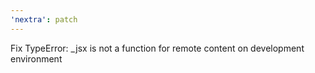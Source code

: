```yaml
---
'nextra': patch
---
```


Fix TypeError: \_jsx is not a function for remote content on development
environment
